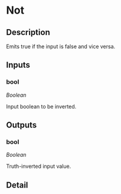 # Not

## Description
Emits true if the input is false and vice versa.

## Inputs
### bool

*Boolean*

Input boolean to be inverted.

## Outputs
### bool

*Boolean*

Truth-inverted input value.

## Detail

